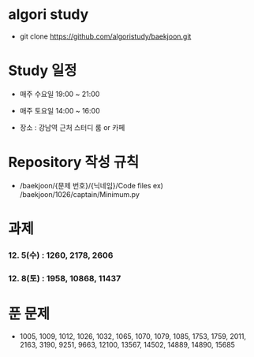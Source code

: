 # algori study
- git clone https://github.com/algoristudy/baekjoon.git

# Study 일정
- 매주 수요일 19:00 ~ 21:00
- 매주 토요일 14:00 ~ 16:00

- 장소 : 강남역 근처 스터디 룸 or 카페 

# Repository 작성 규칙
- /baekjoon/{문제 번호}/{닉네임}/Code files
    ex) /baekjoon/1026/captain/Minimum.py


# 과제
### 12. 5(수) : 1260, 2178, 2606
### 12. 8(토) : 1958, 10868, 11437

# 푼 문제
- 1005, 1009, 1012, 1026, 1032, 1065, 1070, 1079, 1085, 1753, 1759, 
  2011, 2163, 3190, 9251, 9663, 12100, 13567, 14502, 14889, 14890, 15685